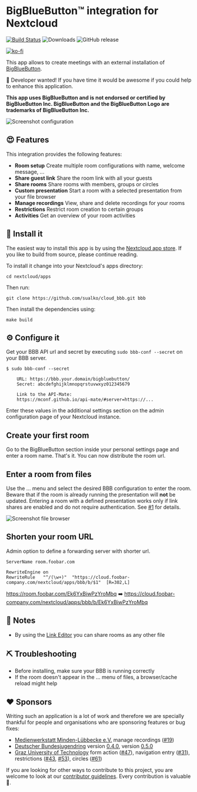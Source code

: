 # BigBlueButton™ integration for Nextcloud

[![Build Status](https://travis-ci.org/sualko/cloud_bbb.svg?branch=master)](https://travis-ci.org/sualko/cloud_bbb)
![Downloads](https://img.shields.io/github/downloads/sualko/cloud_bbb/total.svg)
![GitHub release](https://img.shields.io/github/release/sualko/cloud_bbb.svg)

[![ko-fi](https://www.ko-fi.com/img/githubbutton_sm.svg)](https://ko-fi.com/sualko)

This app allows to create meetings with an external installation of [BigBlueButton](https://bigbluebutton.org).

:clap: Developer wanted! If you have time it would be awesome if you could help to enhance this application.

__This app uses BigBlueButton and is not endorsed or certified by BigBlueButton Inc. BigBlueButton and the BigBlueButton Logo are trademarks of BigBlueButton Inc.__

![Screenshot configuration](https://github.com/sualko/cloud_bbb/raw/master/docs/screenshot-configuration.png)

## :heart_eyes: Features
This integration provides the following features:

* **Room setup** Create multiple room configurations with name, welcome message, ...
* **Share guest link** Share the room link with all your guests
* **Share rooms** Share rooms with members, groups or circles
* **Custom presentation** Start a room with a selected presentation from your file browser
* **Manage recordings** View, share and delete recordings for your rooms
* **Restrictions** Restrict room creation to certain groups
* **Activities** Get an overview of your room activities

## :rocket: Install it
The easiest way to install this app is by using the [Nextcloud app store](https://apps.nextcloud.com/apps/bbb).
If you like to build from source, please continue reading.

To install it change into your Nextcloud's apps directory:

    cd nextcloud/apps

Then run:

    git clone https://github.com/sualko/cloud_bbb.git bbb

Then install the dependencies using:

    make build


## :gear: Configure it
Get your BBB API url and secret by executing `sudo bbb-conf --secret` on your
BBB server.

```
$ sudo bbb-conf --secret

    URL: https://bbb.your.domain/bigbluebutton/
    Secret: abcdefghijklmnopqrstuvwxyz012345679

    Link to the API-Mate:
    https://mconf.github.io/api-mate/#server=https://...
```

Enter these values in the additional settings section on the admin
configuration page of your Nextcloud instance.

## Create your first room
Go to the BigBlueButton section inside your personal settings page and enter a
room name. That's it. You can now distribute the room url.

## Enter a room from files
Use the ... menu and select the desired BBB configuration to enter the room.
Beware that if the room is already running the presentation will **not** be
updated. Entering a room with a defined presentation works only if link shares
are enabled and do not require authentication. See [#1](https://github.com/sualko/cloud_bbb/issues/1)
for details.

![Screenshot file browser](https://github.com/sualko/cloud_bbb/raw/master/docs/screenshot-file-browser.png)

## Shorten your room URL
Admin option to define a forwarding server with shorter url.

```
ServerName room.foobar.com

RewriteEngine on
RewriteRule   "^/(\w+)"  "https://cloud.foobar-company.com/nextcloud/apps/bbb/b/$1"  [R=302,L]
```

https://room.foobar.com/Ek6YxBiwPzYroMbq ➡️ https://cloud.foobar-company.com/nextcloud/apps/bbb/b/Ek6YxBiwPzYroMbq

## :notebook: Notes
- By using the [Link Editor](https://apps.nextcloud.com/apps/files_linkeditor)
  you can share rooms as any other file

## :pick: Troubleshooting
- Before installing, make sure your BBB is running correctly
- If the room doesn't appear in the ... menu of files, a browser/cache reload
  might help

## :heart: Sponsors
Writing such an application is a lot of work and therefore we are specially
thankful for people and organisations who are sponsoring features or bug fixes:

- [Medienwerkstatt Minden-Lübbecke e.V.](https://www.medienwerkstatt.org) manage recordings ([#19])
- [Deutscher Bundesjugendring](https://www.dbjr.de) version [0.4.0], version [0.5.0]
- [Graz University of Technology](https://www.tugraz.at) form action ([#47]), navigation entry ([#31]), restrictions ([#43], [#53]), circles ([#61])

If you are looking for other ways to contribute to this project, you are welcome
to look at our [contributor guidelines]. Every contribution is valuable :tada:.

[contributor guidelines]: https://github.com/sualko/cloud_bbb/blob/master/.github/contributing.md
[#19]: https://github.com/sualko/cloud_bbb/issues/19
[#47]: https://github.com/sualko/cloud_bbb/issues/47
[#31]: https://github.com/sualko/cloud_bbb/issues/31
[#43]: https://github.com/sualko/cloud_bbb/issues/43
[#53]: https://github.com/sualko/cloud_bbb/issues/53
[#61]: https://github.com/sualko/cloud_bbb/issues/61
[0.4.0]: https://github.com/sualko/cloud_bbb/releases/tag/v0.4.0
[0.5.0]: https://github.com/sualko/cloud_bbb/releases/tag/v0.5.0
